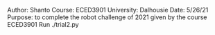Author: Shanto
Course: ECED3901
University: Dalhousie
Date: 5/26/21
Purpose: to complete the robot challenge of 2021 given by the course ECED3901
Run ./trial2.py
